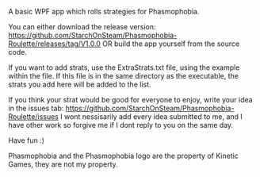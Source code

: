 A basic WPF app which rolls strategies for Phasmophobia.

You can either download the release version: https://github.com/StarchOnSteam/Phasmophobia-Roulette/releases/tag/V1.0.0
OR build the app yourself from the source code.

If you want to add strats, use the ExtraStrats.txt file, using the example within the file. If this file is in the same directory as the executable, the strats
you add here will be added to the list.

If you think your strat would be good for everyone to enjoy, write your idea in the issues tab: https://github.com/StarchOnSteam/Phasmophobia-Roulette/issues
I wont nessisarily add every idea submitted to me, and I have other work so forgive me if I dont reply to you on the same day.

Have fun :)




Phasmophobia and the Phasmophobia logo are the property of Kinetic Games, they are not my property.
